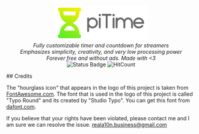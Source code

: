 <p align="center">
    <img alt="piTime" width=250 src="Graphics/TextLogo.png"/> <br/>
    <i>Fully customizable timer and countdown for streamers <br/>
    Emphasizes simplicity, creativity, and very low processing power <br/>
  	Forever free and without ads. Made with <3
    </i><br/>
    <img alt="Status Badge" src="https://img.shields.io/badge/Status-not%20released%20yet-red?style=flat-square"/>
    <img alt="HitCount" src="http://hits.dwyl.com/RealA10N/piTime.svg"/>
</p>
## Credits

The "hourglass icon" that appears in the logo of this project is taken from [FontAwesome.com](https://fontawesome.com/icons/hourglass-half).
The font that is used in the logo of this project is called "Typo Round" and its created by "Studio Typo". You can get this font from [dafont.com](https://www.dafont.com/typo-round.font?text=piTime).

If you believe that your rights have been violated, please contact me and I am sure we can resolve the issue. [reala10n.business@gmail.com](mailto:reala10n.business@gmail.com)